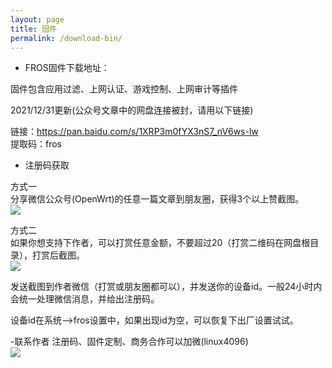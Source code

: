 ```yaml
---
layout: page
title: 固件
permalink: /download-bin/
---
```


- FROS固件下载地址：

固件包含应用过滤、上网认证、游戏控制、上网审计等插件  

2021/12/31更新(公众号文章中的网盘连接被封，请用以下链接)

链接：https://pan.baidu.com/s/1XRP3m0fYX3nS7_nV6ws-lw   
提取码：fros 


- 注册码获取

方式一  
分享微信公众号(OpenWrt)的任意一篇文章到朋友圈，获得3个以上赞截图。  
![](https://gitee.com/destan19/picture/raw/master/picgo/qrcode-openwrt.jpg)  

方式二  
如果你想支持下作者，可以打赏任意金额，不要超过20（打赏二维码在网盘根目录），打赏后截图。  
![](https://gitee.com/destan19/picture/raw/master/picgo/202111111359022.png)  

发送截图到作者微信（打赏或朋友圈都可以），并发送你的设备id。一般24小时内会统一处理微信消息，并给出注册码。  

设备id在系统-->fros设置中，如果出现id为空，可以恢复下出厂设置试试。  

-联系作者
注册码、固件定制、商务合作可以加微(linux4096)  
![](https://gitee.com/destan19/picture/raw/master/picgo/202111191421030.png)



